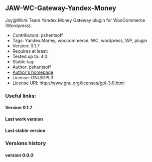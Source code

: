 ## JAW-WC-Gateway-Yandex-Money

Joy@Work Team Yandex.Money Gateway plugin for WooCommerce (Wordpress).

-   Contributors: pshentsoff
-   Tags: Yandex.Money, woocommerce, WC, wordpress, WP, plugin
-   Version: 0.1.7
-   Requires at least:
-   Tested up to: 4.0
-   Stable tag:
-   Author: pshentsoff
-   [Author's homepage](http://pshentsoff.ru "Author's homepage")
-   License: GNU/GPL3
-   License URI: http://www.gnu.org/licenses/gpl-3.0.html

### Useful links:

#### Version 0.1.7
#### Last work version
#### Last stable version

### Versions history

#### version 0.0.0
